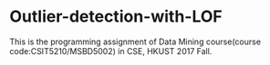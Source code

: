 # Outlier-detection-with-LOF
This is the programming assignment of Data Mining course(course code:CSIT5210/MSBD5002) in CSE, HKUST 2017 Fall.
